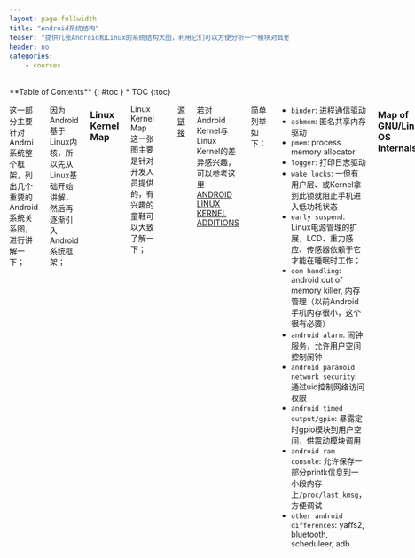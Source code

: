 ```yaml
---
layout: page-fullwidth
title: "Android系统结构"
teaser: "提供几张Android和Linux的系统结构大图，利用它们可以方便分析一个模块对其他模块的影响关系"
header: no
categories:
    - courses
---
```

<div class="row">
<div class="medium-4 medium-push-8 columns" markdown="1">
<div class="panel radius" markdown="1">
**Table of Contents**
{: #toc }
*  TOC
{:toc}
</div>
</div><!-- /.medium-4.columns -->



<div class="medium-8 medium-pull-4 columns" markdown="1">

这一部分主要针对Androi系统整个框架，列出几个重要的Android系统关系图，进行讲解一下；

因为Android基于Linux内核，所以先从Linux基础开始讲解，然后再逐渐引入Android系统框架；

### Linux Kernel Map

Linux Kernel Map这一张图主要是针对开发人员提供的，有兴趣的童鞋可以大致了解一下；

![Linux-Kernel-Map](/assets/Courses/Courses03_android_internal_02.LKM3_1024.png)

[源链接](http://www.makelinux.net/kernel_map/)

若对Android Kernel与Linux Kernel的差异感兴趣，可以参考这里 [ANDROID LINUX KERNEL ADDITIONS](http://www.lindusembedded.com/blog/2010/12/07/android-linux-kernel-additions/)

简单列举如下：

- `binder`:                             进程通信驱动
- `ashmem`:                             匿名共享内存驱动
- `pmem`:                               process memory allocator
- `logger`:                             打印日志驱动
- `wake locks`:                         一但有用户层、或Kernel拿到此锁就阻止手机进入低功耗状态
- `early suspend`:                      Linux电源管理的扩展，LCD、重力感应、传感器依赖于它才能在睡眠时工作；
- `oom handling`:                       android out of memory killer, 内存管理（以前Android手机内存很小，这个很有必要）
- `android alarm`:                      闹钟服务，允许用户空间控制闹钟
- `android paranoid network security`:  通过uid控制网络访问权限
- `android timed output/gpio`:          暴露定时gpio模块到用户空间，供震动模块调用
- `android ram console`:                允许保存一部分printk信息到一小段内存上`/proc/last_kmsg`，方便调试
- `other android differences`:          yaffs2, bluetooth, scheduleer, adb

### Map of GNU/Linux OS Internals

这是一张GNU/Linux系统各层调用关系图，利用它，我们可以进一步完善SSLVPN、VMP和VDC等案例的设计；

![Linux-OS-Internel](/assets/Courses/Courses03_android_internal_01.GNU_Linux_OS_internals.png)

[源链接](http://www.makelinux.net/system/GNU_Linux_OS_internals.png)

### Android Internal

这一部分是Android系统各层间调用关系图

在我们遇到一些问题不容易排解的时候，看此图，上下左右关系看一看，就能找到答案了

![Android-Internal](/assets/Courses/Courses03_android_internal_03.Android_internals.png)

[源链接](http://www.makelinux.net/android/internals/Android_internals_1024.png)

### Android System Architecture

这一部分是Android系统结构图，来自于Google Android官网

![Android System Architecture](/assets/Courses/Courses03_android_internal_05.Android-system-architecture.jpg)

[源链接](https://developer.android.com/images/system-architecture.jpg)

### Android API Classes

![Android API Classes](/assets/Courses/Courses03_android_internal_04.Android_API_Classes.png)

[源链接](http://www.makelinux.net/android/classes/zoom)

### 更多

更多可以查看此[链接](http://www.makelinux.net/resources)
